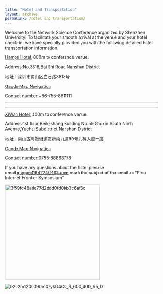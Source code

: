 ```yaml
---
title: "Hotel and Transportation"
layout: archive
permalink: /hotel and transportation/
---
```


Welcome to the Network Science Conference organized by Shenzhen University! To facilitate your smooth arrival at the venue and your hotel check-in, we have specially provided you with the following detailed hotel transportation information.

[Hamps Hotel](http://www.hamps.cn/), 800m to conference venue.

Address:No.3818,Bai Shi Road,Nanshan District

地址：深圳市南山区白石路3818号

[Gaode Map Navigation](https://surl.amap.com/13eDzwpvgOL)

Contact number:+86-755-8611111



------
------

[XiWan Hotel](https://hk.trip.com/hotels/shenzhen-hotel-detail-81065413/shenzhen-seaone-hotel/), 400m to conference venue.



Address:1st floor,Beikeshang Building,No.59,Gaoxin South Ninth Avenue,Yuehai Subdistrict Nanshan District

地址：南山区粤海街道高新南九道59号北科大厦一层

[Gaode Map Navigation](https://surl.amap.com/2RXTrd3hed2)

Contact number:0755-88888778

If you have any questions about the hotel,plesase email:qiegan4184774@163.com,mark the subject of the email as "First Internet Frontier Symposium"

<img width="313" alt="3f59fc48ade77d2ddd0fd0bb3c6af8c" src="https://github.com/user-attachments/assets/7e175844-9192-4307-8386-c5e392771422" />

![0202m1200090m0zykD4C0_R_600_400_R5_D](https://github.com/user-attachments/assets/7f545ed7-396b-4cfb-8cde-fff1b8c5fe31)
